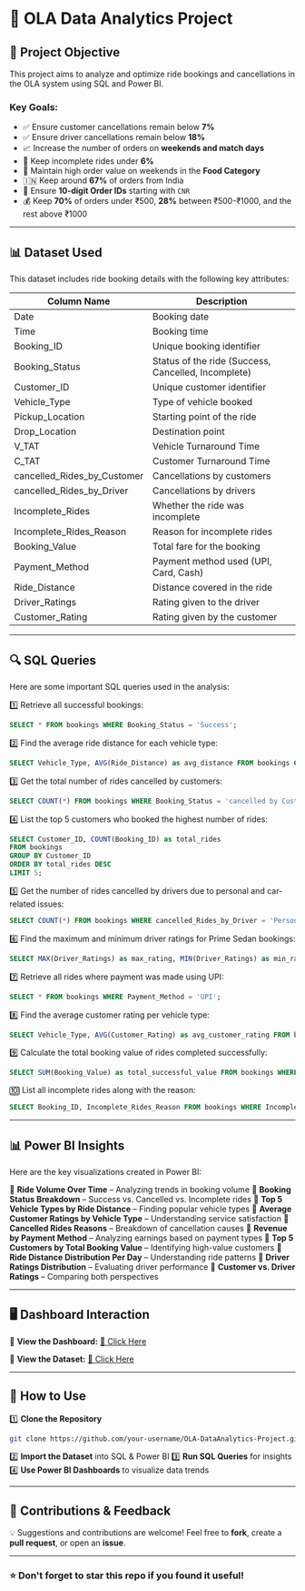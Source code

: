 # 🚖 OLA Data Analytics Project

## 📌 Project Objective
This project aims to analyze and optimize ride bookings and cancellations in the OLA system using SQL and Power BI.

### Key Goals:
- ✅ Ensure customer cancellations remain below **7%**
- ✅ Ensure driver cancellations remain below **18%**
- 📈 Increase the number of orders on **weekends and match days**
- 🛑 Keep incomplete rides under **6%**
- 🍕 Maintain high order value on weekends in the **Food Category**
- 🇮🇳 Keep around **67%** of orders from India
- 🔢 Ensure **10-digit Order IDs** starting with `CNR`
- 💰 Keep **70%** of orders under ₹500, **28%** between ₹500-₹1000, and the rest above ₹1000

---

## 📊 Dataset Used
This dataset includes ride booking details with the following key attributes:

| Column Name | Description |
|------------|-------------|
| Date | Booking date |
| Time | Booking time |
| Booking_ID | Unique booking identifier |
| Booking_Status | Status of the ride (Success, Cancelled, Incomplete) |
| Customer_ID | Unique customer identifier |
| Vehicle_Type | Type of vehicle booked |
| Pickup_Location | Starting point of the ride |
| Drop_Location | Destination point |
| V_TAT | Vehicle Turnaround Time |
| C_TAT | Customer Turnaround Time |
| cancelled_Rides_by_Customer | Cancellations by customers |
| cancelled_Rides_by_Driver | Cancellations by drivers |
| Incomplete_Rides | Whether the ride was incomplete |
| Incomplete_Rides_Reason | Reason for incomplete rides |
| Booking_Value | Total fare for the booking |
| Payment_Method | Payment method used (UPI, Card, Cash) |
| Ride_Distance | Distance covered in the ride |
| Driver_Ratings | Rating given to the driver |
| Customer_Rating | Rating given by the customer |

---

## 🔍 SQL Queries
Here are some important SQL queries used in the analysis:

1️⃣ Retrieve all successful bookings:
```sql
SELECT * FROM bookings WHERE Booking_Status = 'Success';
```

2️⃣ Find the average ride distance for each vehicle type:
```sql
SELECT Vehicle_Type, AVG(Ride_Distance) as avg_distance FROM bookings GROUP BY Vehicle_Type;
```

3️⃣ Get the total number of rides cancelled by customers:
```sql
SELECT COUNT(*) FROM bookings WHERE Booking_Status = 'cancelled by Customer';
```

4️⃣ List the top 5 customers who booked the highest number of rides:
```sql
SELECT Customer_ID, COUNT(Booking_ID) as total_rides 
FROM bookings 
GROUP BY Customer_ID 
ORDER BY total_rides DESC 
LIMIT 5;
```

5️⃣ Get the number of rides cancelled by drivers due to personal and car-related issues:
```sql
SELECT COUNT(*) FROM bookings WHERE cancelled_Rides_by_Driver = 'Personal & Car related issue';
```

6️⃣ Find the maximum and minimum driver ratings for Prime Sedan bookings:
```sql
SELECT MAX(Driver_Ratings) as max_rating, MIN(Driver_Ratings) as min_rating FROM bookings WHERE Vehicle_Type = 'Prime Sedan';
```

7️⃣ Retrieve all rides where payment was made using UPI:
```sql
SELECT * FROM bookings WHERE Payment_Method = 'UPI';
```

8️⃣ Find the average customer rating per vehicle type:
```sql
SELECT Vehicle_Type, AVG(Customer_Rating) as avg_customer_rating FROM bookings GROUP BY Vehicle_Type;
```

9️⃣ Calculate the total booking value of rides completed successfully:
```sql
SELECT SUM(Booking_Value) as total_successful_value FROM bookings WHERE Booking_Status = 'Success';
```

🔟 List all incomplete rides along with the reason:
```sql
SELECT Booking_ID, Incomplete_Rides_Reason FROM bookings WHERE Incomplete_Rides = 'Yes';
```

---

## 📊 Power BI Insights
Here are the key visualizations created in Power BI:

📌 **Ride Volume Over Time** – Analyzing trends in booking volume
📌 **Booking Status Breakdown** – Success vs. Cancelled vs. Incomplete rides
📌 **Top 5 Vehicle Types by Ride Distance** – Finding popular vehicle types
📌 **Average Customer Ratings by Vehicle Type** – Understanding service satisfaction
📌 **Cancelled Rides Reasons** – Breakdown of cancellation causes
📌 **Revenue by Payment Method** – Analyzing earnings based on payment types
📌 **Top 5 Customers by Total Booking Value** – Identifying high-value customers
📌 **Ride Distance Distribution Per Day** – Understanding ride patterns
📌 **Driver Ratings Distribution** – Evaluating driver performance
📌 **Customer vs. Driver Ratings** – Comparing both perspectives

---

## 🖥️ Dashboard Interaction

📌 **View the Dashboard:** [🔗 Click Here](https://github.com/manavpatel7220/olaDataAnalyticsproject/blob/main/ola.pdf)

📌 **View the Dataset:** [🔗 Click Here](https://github.com/manavpatel7220/olaDataAnalyticsproject/blob/main/ola.pbix)

---

## 🚀 How to Use
1️⃣ **Clone the Repository**
```bash
git clone https://github.com/your-username/OLA-DataAnalytics-Project.git
```
2️⃣ **Import the Dataset** into SQL & Power BI
3️⃣ **Run SQL Queries** for insights
4️⃣ **Use Power BI Dashboards** to visualize data trends

---

## 📢 Contributions & Feedback
💡 Suggestions and contributions are welcome! Feel free to **fork**, create a **pull request**, or open an **issue**.

---

### ⭐ Don't forget to star this repo if you found it useful!
